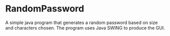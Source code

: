 # RandomPassword

A simple java program that generates a random password based on size and characters chosen.
The program uses Java SWING to produce the GUI.

